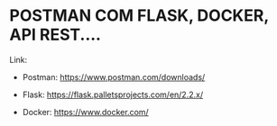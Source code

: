 # POSTMAN COM FLASK, DOCKER, API REST....


Link: 

- Postman: https://www.postman.com/downloads/

- Flask: https://flask.palletsprojects.com/en/2.2.x/

- Docker: https://www.docker.com/





